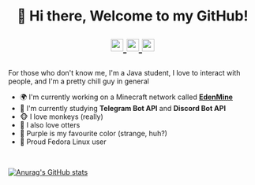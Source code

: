 <h1 align="center">👋 Hi there, Welcome to my GitHub!
  <p align="center">
    <a href="https://t.me/protocolsupport">
      <img width="25px" src="https://www.iconsdb.com/icons/preview/caribbean-blue/telegram-xxl.png"/>
    </a>
    <a href="https://discordapp.com/users/461610631867400212">
      <img width="25px" src="https://www.iconsdb.com/icons/preview/royal-blue/discord-2-xxl.png"/>
    </a>
    <a href="https://www.reddit.com/user/ImOnlyFire">
      <img width="25px" src="https://www.iconsdb.com/icons/preview/soylent-red/reddit-xxl.png"/>
    </a>
  </p>
</h1>

For those who don't know me, I'm a Java student, I love to interact with people, and I'm a pretty chill guy in general

- 🌍 I'm currently working on a Minecraft network called **[EdenMine](https://edenmine.eu)**
- 📕 I'm currently studying **Telegram Bot API** and **Discord Bot API**
- 🐵 I love monkeys (really)
- 🦦 I also love otters
- 💜 Purple is my favourite color (strange, huh?)
- 🐧 Proud Fedora Linux user

<br />

<!--- GitHub Stats --->
[![Anurag's GitHub stats](https://github-readme-stats.vercel.app/api?username=ImOnlyFire&count_private=true&show_icons=true&theme=dracula)](https://github.com/anuraghazra/github-readme-stats)

